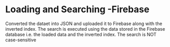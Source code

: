 # Loading and Searching -Firebase
Converted the dataet into JSON and uploaded it to Firebase along with the inverted index.
The search is executed using the data stored in the Firebase database 
i.e. the loaded data and the inverted index. 
The search is NOT case-sensitive

